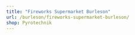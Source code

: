 ```yaml
---
title: "Fireworks Supermarket Burleson"
url: /burleson/fireworks-supermarket-burleson/
shop: Pyrotechnik
---
```

